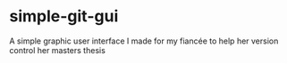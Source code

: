 # simple-git-gui
A simple graphic user interface I made for my fiancée to help her version control her masters thesis
